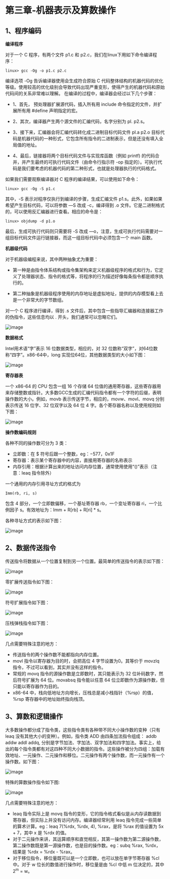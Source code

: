 # 第三章-机器表示及算数操作

## 1、程序编码

**编译程序**

  对于一个 C 程序，有两个文件 p1.c 和 p2.c，我们在linux下用如下命令编译程序：
  
    linux> gcc -Og -o p1.c p2.c
      
  编译选项 -Og 告诉编译器使用会生成符合原始 C 代码整体结构的机器代码的优化等级。使用较高的优化级别会导致代码出现严重变形，使得产生的机器代码和原始代码间的关系非常难以理解。
  在编译的过程中，编译器会经过以下几个步骤：
  
- 1、首先， 预处理器扩展源代码，插入所有用 include 命令指定的文件，并扩展所有用 #define 声明指定的宏。

- 2、其次，编译器产生两个源文件的汇编代码，名字分别为 pl. p2.s。

- 3、接下来，汇编器会将汇编代码转化成二进制目标代码文件 pl.a p2.o 目标代码是机器代码的一种形式，它包含所有指令的二进制表示，但是还没有填入全局值的地址。

- 4、最后，链接器将两个目标代码文件与实现库函数（例如 printf) 的代码合并，并产生最终的可执行代码文件（由命令行指示符 -op 指定的）。可执行代码是我们要考虑的机器代码的第二种形式，也就是处理器执行的代码格式。

如果我们需要观察编译器对 C 程序的编译结果，可以使用如下命令：
  
    linux> gcc -Og -S p1.c
    
  其中，-S 表示对程序仅执行到编译的步骤，生成汇编文件 p1.s。此外，如果如果希望产生目标代码，可以将参数 —S 改成 -c，编译得到 .o 文件。它是二进制格式的，可以使用反汇编器进行查看。相应的命令是：
  
    linux> objdump -d p1.o
    
  最后，生成可执行代码则只需要将 -S 改成 —o，注意，生成可执行代码需要对一组目标代码文件运行链接器，而这一组目标代码中必须包含一个 main 函数。

**机器级代码**

  对于机器级编程来说，其中两种抽象尤为重要：
  
- 第一种是由指令体系结构或指令集架构来定义机器级程序的格式和行为，它定义了处理器状态、指令的格式等，将程序的行为描述好像每条指令都是顺序执行的。

- 第二种抽象是机器级程序使用的内存地址是虚拟地址，提供的内存模型看上去是一个非常大的字节数组。


对一个 C 程序进行编译，得到 .s 文件后，其中包含一些指导汇编器和连接器工作的伪指令，这些信息均以 . 开头，我们通常可以忽略它们。
  
  ![image](https://user-images.githubusercontent.com/56211928/142836161-53523218-edd2-48aa-8a69-c596ad86feae.png)
  
 **数据格式**
 
   Intel用术语“字”表示 16 位数据类型，相应的，对 32 位数称“双字”，对64位数称“四字”。x86-64中，long 实现位64位，其他数据类型的大小如下图：
   
   ![image](https://user-images.githubusercontent.com/56211928/142836787-c9cfbbe0-a4c3-44ea-ab7e-4f52d6fe1651.png)
  
 **寄存器表**
 
  一个 x86-64 的 CPU 包含一组 16 个存储 64 位值的通用寄存器，这些寄存器用来存储整数或指针。大多数GCC生成的汇编代码指令都有一个字符的后缀，表明操作数的大小。例如，movb 表示传送字节，相应的，movw、movl、movq 分别表示传送 16 位字、32 位双字以及 64 位 4 字。各个寄存器名称以及使用规则如下图：
  
  ![image](https://user-images.githubusercontent.com/56211928/142837662-818c50fa-523c-4377-9982-fc5a6ff3b272.png)
  
**操作数编码规则**

  各种不同的操作数可分为 3 类：
  
- 立即数：在 $ 符号后跟一个整数，eg：$-577，$0x1F
- 寄存器：表示某个寄存器中的内容，直接用寄存器的名称表示
- 内存引用：根据计算出来的地址访问内存位置，通常使用使用“()”表示（注意：leaq 指令除外）

一个通用的内存引用寻址方式的格式为
  
    Imm(rb, ri, s)
    
  包含 4 部分，一个立即数偏移，一个基址寄存器 rb，一个变址寄存器 ri，一个比例因子 s。有效地址为：Imm + R[rb] + R[ri] * s。
  
  各种寻址方式的表示如下图：
  
  ![image](https://user-images.githubusercontent.com/56211928/142839509-aedd6fdb-e370-4d43-b387-4c7da9fce2e8.png)
  
  
## 2、数据传送指令

传送指令将数据从一个位置复制到另一个位置。最简单的传送指令的表示如下图：

![image](https://user-images.githubusercontent.com/56211928/142840186-fbcf66c1-f6ad-430c-b033-a9413a698d46.png)

零扩展传送指令如下图：

![image](https://user-images.githubusercontent.com/56211928/142840742-2e00f58a-999a-4d62-b371-7ad491d85de4.png)

符号扩展指令如下图：

![image](https://user-images.githubusercontent.com/56211928/142840844-f9eb1744-3839-45dd-9915-8a1bf5d00806.png)

压栈弹栈指令如下图：

![image](https://user-images.githubusercontent.com/56211928/142840896-3c72e880-507a-473c-b698-cc6cb60b2151.png)

几点需要特殊注意的地方：

- 传送指令的两个操作数不能都指向内存位置。
- movl 指令以寄存器为目的时，会把高位 4 字节设置为0。其等价于 movzlq 指令，不过可以看到，其实并没有这样的指令。
- 常规的 movq 指令的源操作数是立即数时，其只能表示为 32 位补码数字，然后符号扩展为 64 位。movabsq 指令能以任意 64 位立即数作为源操作数，但只能以寄存器作为目的。
- x86-64 中，栈向低地址方向增长，压栈总是减小栈指针（%rsp）的值，%rsp 寄存器中的地址始终指向栈顶。


## 3、算数和逻辑操作

大多数操作都分成了指令类，这些指令类有各种带不同大小操作数的变种（只有 leaq 没有其他大小的变种）。例如，指令类 ADD 由四条加法指令组成： addb addw addl addq, 分别是字节加法、字加法、双字加法和四字加法。事实上，给出的每个指令类都有对这四种不同大小数据的指令。这些操作被分为四组：加载有效地址、一元操作、二元操作和移位。二元操作有两个操作数，而一元操作有一个操作数。如下图：

![image](https://user-images.githubusercontent.com/56211928/142843222-cef1b236-dfc3-4a19-a2b5-7099bc61d6a6.png)

特殊的算数操作指令如下图:

![image](https://user-images.githubusercontent.com/56211928/142843422-42d8a611-200c-4f19-8fb1-21c2be0d84fc.png)

几点需要特殊注意的地方：

- leaq 指令实际上是 movq 指令的变形，它的指令格式看似是从内存读数据到寄存器，但实际上并没有访问内存。编译器经常利用 leaq 指令完成一些简单的算术计算。eg：leaq 7(%rdx, %rdx, 4), %rax，是将 %rax 的值设置为 5x + 7，其中 x 是 %rdx 的值。
- 对于二元操作来讲，其运算顺序和直觉相反，其第一操作数为第二源操作数，第二操作数既是第一源操作数，也是目的操作数。eg：subq %rax, %rdx，结果是 %rdx = %rdx - %rax。
- 对于移位指令，移位量既可以是一个立即数，也可以放在单字节寄存器 %cl 中。对于 w 位长的数值进行操作时，移位量是由 %cl 中低 m 位决定的，其中 2<sup>m</sup> = w。





  


  

